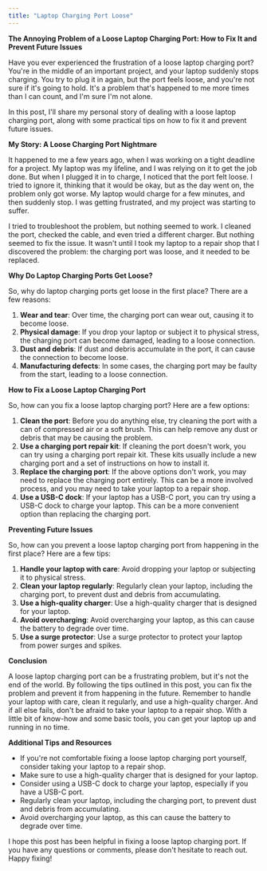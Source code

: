 ```yaml
---
title: "Laptop Charging Port Loose"
---
```


**The Annoying Problem of a Loose Laptop Charging Port: How to Fix It and Prevent Future Issues**

Have you ever experienced the frustration of a loose laptop charging port? You're in the middle of an important project, and your laptop suddenly stops charging. You try to plug it in again, but the port feels loose, and you're not sure if it's going to hold. It's a problem that's happened to me more times than I can count, and I'm sure I'm not alone.

In this post, I'll share my personal story of dealing with a loose laptop charging port, along with some practical tips on how to fix it and prevent future issues.

**My Story: A Loose Charging Port Nightmare**

It happened to me a few years ago, when I was working on a tight deadline for a project. My laptop was my lifeline, and I was relying on it to get the job done. But when I plugged it in to charge, I noticed that the port felt loose. I tried to ignore it, thinking that it would be okay, but as the day went on, the problem only got worse. My laptop would charge for a few minutes, and then suddenly stop. I was getting frustrated, and my project was starting to suffer.

I tried to troubleshoot the problem, but nothing seemed to work. I cleaned the port, checked the cable, and even tried a different charger. But nothing seemed to fix the issue. It wasn't until I took my laptop to a repair shop that I discovered the problem: the charging port was loose, and it needed to be replaced.

**Why Do Laptop Charging Ports Get Loose?**

So, why do laptop charging ports get loose in the first place? There are a few reasons:

1. **Wear and tear**: Over time, the charging port can wear out, causing it to become loose.
2. **Physical damage**: If you drop your laptop or subject it to physical stress, the charging port can become damaged, leading to a loose connection.
3. **Dust and debris**: If dust and debris accumulate in the port, it can cause the connection to become loose.
4. **Manufacturing defects**: In some cases, the charging port may be faulty from the start, leading to a loose connection.

**How to Fix a Loose Laptop Charging Port**

So, how can you fix a loose laptop charging port? Here are a few options:

1. **Clean the port**: Before you do anything else, try cleaning the port with a can of compressed air or a soft brush. This can help remove any dust or debris that may be causing the problem.
2. **Use a charging port repair kit**: If cleaning the port doesn't work, you can try using a charging port repair kit. These kits usually include a new charging port and a set of instructions on how to install it.
3. **Replace the charging port**: If the above options don't work, you may need to replace the charging port entirely. This can be a more involved process, and you may need to take your laptop to a repair shop.
4. **Use a USB-C dock**: If your laptop has a USB-C port, you can try using a USB-C dock to charge your laptop. This can be a more convenient option than replacing the charging port.

**Preventing Future Issues**

So, how can you prevent a loose laptop charging port from happening in the first place? Here are a few tips:

1. **Handle your laptop with care**: Avoid dropping your laptop or subjecting it to physical stress.
2. **Clean your laptop regularly**: Regularly clean your laptop, including the charging port, to prevent dust and debris from accumulating.
3. **Use a high-quality charger**: Use a high-quality charger that is designed for your laptop.
4. **Avoid overcharging**: Avoid overcharging your laptop, as this can cause the battery to degrade over time.
5. **Use a surge protector**: Use a surge protector to protect your laptop from power surges and spikes.

**Conclusion**

A loose laptop charging port can be a frustrating problem, but it's not the end of the world. By following the tips outlined in this post, you can fix the problem and prevent it from happening in the future. Remember to handle your laptop with care, clean it regularly, and use a high-quality charger. And if all else fails, don't be afraid to take your laptop to a repair shop. With a little bit of know-how and some basic tools, you can get your laptop up and running in no time.

**Additional Tips and Resources**

* If you're not comfortable fixing a loose laptop charging port yourself, consider taking your laptop to a repair shop.
* Make sure to use a high-quality charger that is designed for your laptop.
* Consider using a USB-C dock to charge your laptop, especially if you have a USB-C port.
* Regularly clean your laptop, including the charging port, to prevent dust and debris from accumulating.
* Avoid overcharging your laptop, as this can cause the battery to degrade over time.

I hope this post has been helpful in fixing a loose laptop charging port. If you have any questions or comments, please don't hesitate to reach out. Happy fixing!